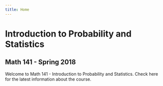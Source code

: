 ```yaml
---
title: Home
---
```

 


<!--![](https://upload.wikimedia.org/wikipedia/commons/thumb/2/29/Minard.png/640px-Minard.png)-->

# Introduction to Probability and Statistics

## Math 141 - Spring 2018

Welcome to Math 141 - Introduction to Probability and Statistics.  Check here for the latest information about the course.

<!--<iframe src="https://docs.google.com/document/d/e/2PACX-1vTa9_kGLs4jwXGBANSQP_LV6AacsHHyNfZrGJwrhRblRW0pez5TzBETdS5UogBJdIlF3iKkBS31Ctew/pub?embedded=true"></iframe>-->

